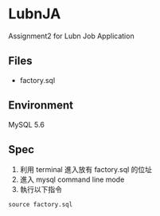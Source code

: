 # LubnJA
Assignment2 for Lubn Job Application 

## Files
- factory.sql

## Environment
MySQL 5.6

## Spec
1. 利用 terminal 進入放有 factory.sql 的位址
2. 進入 mysql command line mode 
3. 執行以下指令 
```
source factory.sql
```